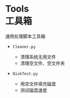 # Tools <br /> 工具箱  
通用处理脚本工具箱  

- `Cleaner.py`  
  - 清理系统无用文件  
  - 清理空文件、空文件夹  

- `DiskTest.py`  
  - 用空文件填充磁盘  
  - 测试磁盘速度  
